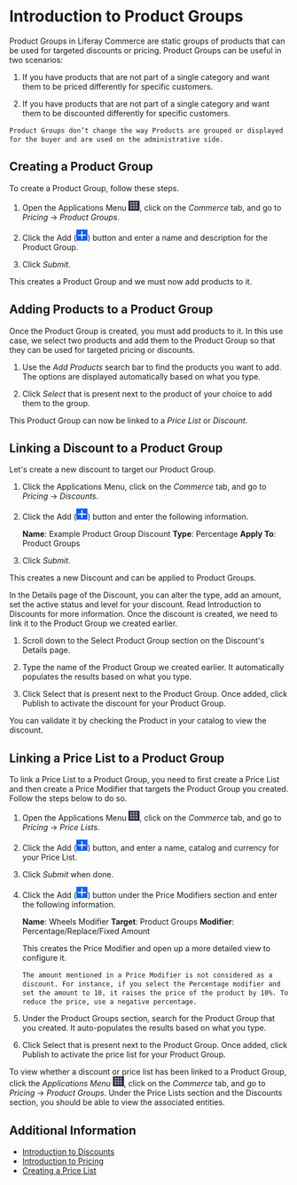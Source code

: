 # Introduction to Product Groups

Product Groups in Liferay Commerce are static groups of products that can be used for targeted discounts or pricing. Product Groups can be useful in two scenarios:

1. If you have products that are not part of a single category and want them to be priced differently for specific customers.

1. If you have products that are not part of a single category and want them to be discounted differently for specific customers.

```{note}
Product Groups don’t change the way Products are grouped or displayed for the buyer and are used on the administrative side. 
```

## Creating a Product Group

To create a Product Group, follow these steps.

1. Open the Applications Menu ![Applications Menu](../images/icon-applications-menu.png), click on the _Commerce_ tab, and go to _Pricing_ &rarr; _Product Groups_.

1. Click the Add (![Add](../images/icon-add.png)) button and enter a name and description for the Product Group.

1. Click _Submit_.

This creates a Product Group and we must now add products to it.

## Adding Products to a Product Group

Once the Product Group is created, you must add products to it. In this use case, we select two products and add them to the Product Group so that they can be used for targeted pricing or discounts.

1. Use the _Add Products_ search bar to find the products you want to add. The options are displayed automatically based on what you type.

2. Click _Select_ that is present next to the product of your choice to add them to the group.

This Product Group can now be linked to a _Price List_ or _Discount_.

## Linking a Discount to a Product Group

Let's create a new discount to target our Product Group.

1. Click the Applications Menu, click on the _Commerce_ tab, and go to _Pricing_ &rarr; _Discounts_.

1. Click the Add (![Add](../images/icon-add.png)) button and enter the following information.

    __Name__: Example Product Group Discount
    __Type__: Percentage
    __Apply To__: Product Groups

1. Click _Submit_.

This creates a new Discount and can be applied to Product Groups.

In the Details page of the Discount, you can alter the type, add an amount, set the active status and level for your discount. Read Introduction to Discounts for more information. Once the discount is created, we need to link it to the Product Group we created earlier.

1. Scroll down to the Select Product Group section on the Discount's Details page.

1. Type the name of the Product Group we created earlier. It automatically populates the results based on what you type.

1. Click Select that is present next to the Product Group. Once added, click Publish to activate the discount for your Product Group.

You can validate it by checking the Product in your catalog to view the discount.

## Linking a Price List to a Product Group

To link a Price List to a Product Group, you need to first create a Price List and then create a Price Modifier that targets the Product Group you created. Follow the steps below to do so.

1. Open the Applications Menu ![Applications Menu](../images/icon-applications-menu.png), click on the _Commerce_ tab, and go to _Pricing_ &rarr; _Price Lists_.

1. Click the Add (![Add](../images/icon-add.png)) button, and enter a name, catalog and currency for your Price List.

1. Click _Submit_ when done.

1. Click the Add (![Add](../images/icon-add.png)) button under the Price Modifiers section and enter the following information.

    __Name__: Wheels Modifier
    __Target__: Product Groups
    __Modifier__: Percentage/Replace/Fixed Amount

    This creates the Price Modifier and open up a more detailed view to configure it.

    ```{note}
    The amount mentioned in a Price Modifier is not considered as a discount. For instance, if you select the Percentage modifier and set the amount to 10, it raises the price of the product by 10%. To reduce the price, use a negative percentage.
    ```

1. Under the Product Groups section, search for the Product Group that you created. It auto-populates the results based on what you type.

1. Click Select that is present next to the Product Group. Once added, click Publish to activate the price list for your Product Group.

To view whether a discount or price list has been linked to a Product Group, click the _Applications Menu_ ![Applications Menu](../images/icon-applications-menu.png), click on the _Commerce_ tab, and go to _Pricing_ &rarr; _Product Groups_. Under the Price Lists section and the Discounts section, you should be able to view the associated entities.

## Additional Information

* [Introduction to Discounts](./introduction-to-discounts.md)
* [Introduction to Pricing](../managing-a-catalog/managing-prices/introduction-to-pricing.md)
* [Creating a Price List](../managing-a-catalog/managing-prices/creating-a-price-list.md)
